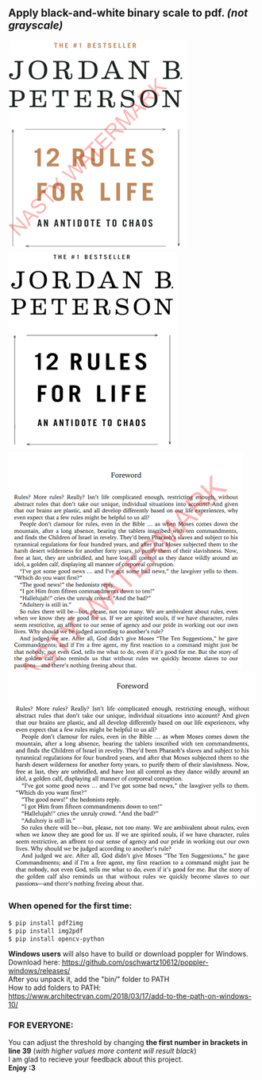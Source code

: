 ## Apply black-and-white binary scale to pdf. *(not grayscale)* <br>

![Before1.png](images/sample1before.png "Before") ![After1.png](images/sample1after.png "After")
![Before2.png](images/sample2before.png "Before") ![After2.png](images/sample2after.png "After")

### When opened for the first time:<br>
    $ pip install pdf2img  
    $ pip install img2pdf  
    $ pip install opencv-python  

**Windows users** will also have to build or download poppler for Windows.<br>
Download here: https://github.com/oschwartz10612/poppler-windows/releases/<br>
After you unpack it, add the "bin/" folder to PATH<br>
How to add folders to PATH: https://www.architectryan.com/2018/03/17/add-to-the-path-on-windows-10/<br>

### FOR EVERYONE:<br>
You can adjust the threshold by changing **the first number in brackets in line 39** (*with higher values more content will result black*)<br>
I am glad to recieve your feedback about this project.<br>
**Enjoy :3**
